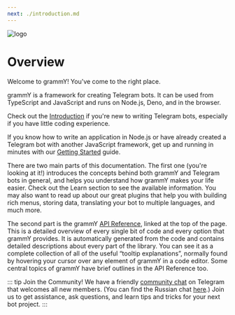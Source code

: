 ```yaml
---
next: ./introduction.md
---
```


![logo](/grammY.png)

# Overview

Welcome to grammY!
You've come to the right place.

grammY is a framework for creating Telegram bots.
It can be used from TypeScript and JavaScript and runs on Node.js, Deno, and in the browser.

Check out the [Introduction](./introduction.md) if you're new to writing Telegram bots, especially if you have little coding experience.

If you know how to write an application in Node.js or have already created a Telegram bot with another JavaScript framework, get up and running in minutes with our [Getting Started](./getting-started.md) guide.

There are two main parts of this documentation.
The first one (you're looking at it!) introduces the concepts behind both grammY and Telegram bots in general, and helps you understand how grammY makes your life easier.
Check out the Learn section to see the available information.
You may also want to read up about our great plugins that help you with building rich menus, storing data, translating your bot to multiple languages, and much more.

The second part is the grammY [API Reference](https://doc.deno.land/https://deno.land/x/grammy/mod.ts), linked at the top of the page.
This is a detailed overview of every single bit of code and every option that grammY provides.
It is automatically generated from the code and contains detailed descriptions about every part of the library.
You can see it as a complete collection of all of the useful “tooltip explanations”, normally found by hovering your cursor over any element of grammY in a code editor.
Some central topics of grammY have brief outlines in the API Reference too.

::: tip Join the Community!
We have a friendly [community chat](https://t.me/grammyjs) on Telegram that welcomes all new members. (You can find the Russian chat [here](https://t.me/grammyjs_ru).)
Join us to get assistance, ask questions, and learn tips and tricks for your next bot project.
:::
